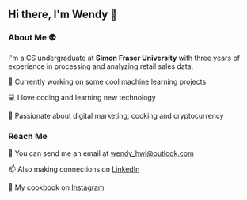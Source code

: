 ## Hi there, I'm Wendy 👋

### About Me 👽

I'm a CS undergraduate at **Simon Fraser University** with three years of experience in processing and analyzing retail sales data.

🤖 Currently working on some cool machine learning projects

💻 I love coding and learning new technology

💟 Passionate about digital marketing, cooking and cryptocurrency 

### Reach Me 

📧 You can send me an email at wendy_hwl@outlook.com

📫 Also making connections on [LinkedIn](linkedin.com/in/wendyhwl)

🍜 My cookbook on [Instagram](https://www.instagram.com/holdmabowl/)


